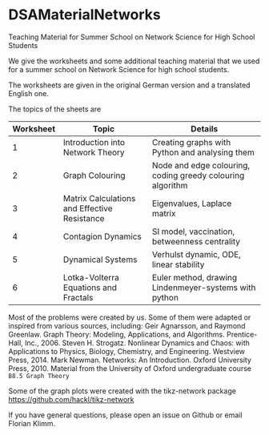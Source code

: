# DSAMaterialNetworks
Teaching Material for Summer School on Network Science for High School Students


We give the worksheets and some additional teaching material that we used for a summer school on Network Science for high school students.

The worksheets are given in the original German version and a translated English one.

The topics of the sheets are

| Worksheet  | Topic| Details |
| ------------- | ------------- | ----- |
| 1 | Introduction into Network Theory  | Creating graphs with Python and analysing them |
| 2 | Graph Colouring | Node and edge colouring, coding greedy colouring algorithm|
| 3 | Matrix Calculations and Effective Resistance |Eigenvalues, Laplace matrix |
| 4 | Contagion Dynamics | SI model, vaccination, betweenness centrality|
| 5 | Dynamical Systems | Verhulst dynamic, ODE, linear stability|
| 6 | Lotka-Volterra Equations and Fractals| Euler method, drawing Lindenmeyer-systems with python|


Most of the problems were created by us. Some of them were adapted or inspired from various sources, including:
Geir Agnarsson, and Raymond Greenlaw. Graph Theory: Modeling, Applications, and Algorithms. Prentice-Hall, Inc., 2006.
Steven H. Strogatz. Nonlinear Dynamics and Chaos: with Applications to Physics, Biology, Chemistry, and Engineering. Westview Press, 2014.
Mark Newman. Networks: An Introduction. Oxford University Press, 2010.
Material from the University of Oxford undergraduate course `B8.5 Graph Theory`

Some of the graph plots were created with the tikz-network package https://github.com/hackl/tikz-network

If you have general questions, please open an issue on Github or email Florian Klimm.
